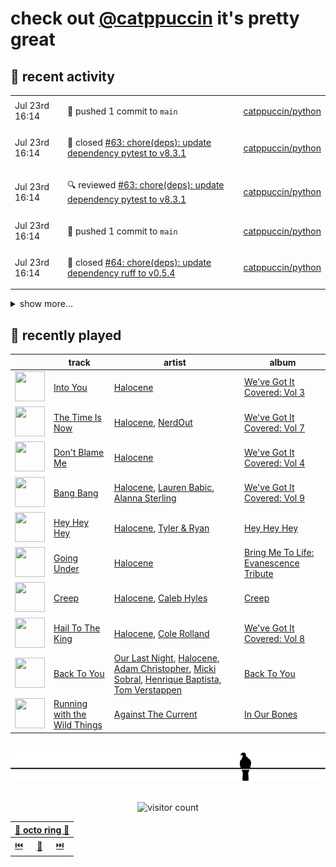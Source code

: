 # check out [@catppuccin](https://github.com/catppuccin) it's pretty great

## 📅 recent activity

<!-- SCRIPT:REPLACE:GITHUB -->
<table>
<tbody>
<tr>
<td><span title='2024-07-23T16:14:32+00:00'>Jul 23rd 16:14</span></td>
<td>

🚢 pushed 1 commit to `main`

</td>
<td>

[catppuccin/python](https://github.com/catppuccin/python)

</td>
</tr>
<tr>
<td><span title='2024-07-23T16:14:32+00:00'>Jul 23rd 16:14</span></td>
<td>

🎉 closed [#63: chore(deps): update dependency pytest to v8.3.1](https://github.com/catppuccin/python/pull/63)

</td>
<td>

[catppuccin/python](https://github.com/catppuccin/python)

</td>
</tr>
<tr>
<td><span title='2024-07-23T16:14:27+00:00'>Jul 23rd 16:14</span></td>
<td>

🔍 reviewed [#63: chore(deps): update dependency pytest to v8.3.1](https://github.com/catppuccin/python/pull/63)

</td>
<td>

[catppuccin/python](https://github.com/catppuccin/python)

</td>
</tr>
<tr>
<td><span title='2024-07-23T16:14:20+00:00'>Jul 23rd 16:14</span></td>
<td>

🚢 pushed 1 commit to `main`

</td>
<td>

[catppuccin/python](https://github.com/catppuccin/python)

</td>
</tr>
<tr>
<td><span title='2024-07-23T16:14:19+00:00'>Jul 23rd 16:14</span></td>
<td>

🎉 closed [#64: chore(deps): update dependency ruff to v0.5.4](https://github.com/catppuccin/python/pull/64)

</td>
<td>

[catppuccin/python](https://github.com/catppuccin/python)

</td>
</tr>
</tbody>
</table>

<details>
<summary>show more...</summary>
<table>
<tbody>
<tr>
<td><span title='2024-07-23T16:14:16+00:00'>Jul 23rd 16:14</span></td>
<td>

🔍 reviewed [#64: chore(deps): update dependency ruff to v0.5.4](https://github.com/catppuccin/python/pull/64)

</td>
<td>

[catppuccin/python](https://github.com/catppuccin/python)

</td>
</tr>
<tr>
<td><span title='2024-07-20T10:46:52+00:00'>Jul 20th 10:46</span></td>
<td>

🚢 pushed 1 commit to `main`

</td>
<td>

[catppuccin/python](https://github.com/catppuccin/python)

</td>
</tr>
<tr>
<td><span title='2024-07-20T10:46:51+00:00'>Jul 20th 10:46</span></td>
<td>

🎉 closed [#62: chore(deps): update dependency mypy to v1.11.0](https://github.com/catppuccin/python/pull/62)

</td>
<td>

[catppuccin/python](https://github.com/catppuccin/python)

</td>
</tr>
<tr>
<td><span title='2024-07-20T10:46:47+00:00'>Jul 20th 10:46</span></td>
<td>

🔍 reviewed [#62: chore(deps): update dependency mypy to v1.11.0](https://github.com/catppuccin/python/pull/62)

</td>
<td>

[catppuccin/python](https://github.com/catppuccin/python)

</td>
</tr>
<tr>
<td><span title='2024-07-19T07:52:15+00:00'>Jul 19th 07:52</span></td>
<td>

🚢 pushed 1 commit to `main`

</td>
<td>

[catppuccin/python](https://github.com/catppuccin/python)

</td>
</tr>
<tr>
<td><span title='2024-07-19T07:52:15+00:00'>Jul 19th 07:52</span></td>
<td>

🎉 closed [#61: chore(deps): update dependency ruff to v0.5.3](https://github.com/catppuccin/python/pull/61)

</td>
<td>

[catppuccin/python](https://github.com/catppuccin/python)

</td>
</tr>
<tr>
<td><span title='2024-07-19T07:52:11+00:00'>Jul 19th 07:52</span></td>
<td>

🔍 reviewed [#61: chore(deps): update dependency ruff to v0.5.3](https://github.com/catppuccin/python/pull/61)

</td>
<td>

[catppuccin/python](https://github.com/catppuccin/python)

</td>
</tr>
<tr>
<td><span title='2024-07-18T09:53:53+00:00'>Jul 18th 09:53</span></td>
<td>

🚢 pushed 1 commit to `main`

</td>
<td>

[catppuccin/whiskers](https://github.com/catppuccin/whiskers)

</td>
</tr>
<tr>
<td><span title='2024-07-18T09:53:53+00:00'>Jul 18th 09:53</span></td>
<td>

🎉 closed [#33: fix(deps): update rust crate lzma-rust to v0.1.7](https://github.com/catppuccin/whiskers/pull/33)

</td>
<td>

[catppuccin/whiskers](https://github.com/catppuccin/whiskers)

</td>
</tr>
<tr>
<td><span title='2024-07-18T09:53:43+00:00'>Jul 18th 09:53</span></td>
<td>

🚢 pushed 1 commit to `main`

</td>
<td>

[catppuccin/whiskers](https://github.com/catppuccin/whiskers)

</td>
</tr>
<tr>
<td><span title='2024-07-18T09:53:43+00:00'>Jul 18th 09:53</span></td>
<td>

🎉 closed [#34: fix(deps): update rust crate thiserror to v1.0.63](https://github.com/catppuccin/whiskers/pull/34)

</td>
<td>

[catppuccin/whiskers](https://github.com/catppuccin/whiskers)

</td>
</tr>
<tr>
<td><span title='2024-07-18T09:53:59+00:00'>Jul 18th 09:53</span></td>
<td>

🎉 closed [#25: fix(deps): update rust crate thiserror to v1.0.63](https://github.com/catppuccin/catwalk/pull/25)

</td>
<td>

[catppuccin/catwalk](https://github.com/catppuccin/catwalk)

</td>
</tr>
</tbody>
</table>
</details>
<!-- SCRIPT:REPLACE:GITHUB -->

## 🎵 recently played

<!-- SCRIPT:REPLACE:SPOTIFY -->
| | track | artist | album |
| - | - | - | - |
| <img src="https://i.scdn.co/image/ab67616d000048510846cb7bd259e94faa5d47b7" width="48" height="48"> | [Into You](https://open.spotify.com/track/3QeSu0Fy3Y50EZVussvN0M) | [Halocene](https://open.spotify.com/artist/1S4xN9nvW5vlFoRBisdxUL) | [We've Got It Covered: Vol 3](https://open.spotify.com/track/3QeSu0Fy3Y50EZVussvN0M) |
| <img src="https://i.scdn.co/image/ab67616d000048510e5a76c3a8866bdee170b6f2" width="48" height="48"> | [The Time Is Now](https://open.spotify.com/track/4E2P31RMggP5Twisi3XXAN) | [Halocene](https://open.spotify.com/artist/1S4xN9nvW5vlFoRBisdxUL), [NerdOut](https://open.spotify.com/artist/0oB2sOpQMaCCrMlPXBQCXu) | [We've Got It Covered: Vol 7](https://open.spotify.com/track/4E2P31RMggP5Twisi3XXAN) |
| <img src="https://i.scdn.co/image/ab67616d00004851cf4f16e6d2276f633eefb023" width="48" height="48"> | [Don't Blame Me](https://open.spotify.com/track/7qscmvMy282ColEPrIndPT) | [Halocene](https://open.spotify.com/artist/1S4xN9nvW5vlFoRBisdxUL) | [We've Got It Covered: Vol 4](https://open.spotify.com/track/7qscmvMy282ColEPrIndPT) |
| <img src="https://i.scdn.co/image/ab67616d00004851fff55291ea9b9fbd2d955975" width="48" height="48"> | [Bang Bang](https://open.spotify.com/track/6qW3KDmau0bNC0kXDjDwqg) | [Halocene](https://open.spotify.com/artist/1S4xN9nvW5vlFoRBisdxUL), [Lauren Babic](https://open.spotify.com/artist/6nT7RjBCuuggrafnb43vUX), [Alanna Sterling](https://open.spotify.com/artist/6gfQSJ07CJAEvOwKz4sX2f) | [We've Got It Covered: Vol 9](https://open.spotify.com/track/6qW3KDmau0bNC0kXDjDwqg) |
| <img src="https://i.scdn.co/image/ab67616d00004851001eb31bbbbe1da633a9df63" width="48" height="48"> | [Hey Hey Hey](https://open.spotify.com/track/4x9MgFKwwrDssLLJomB1KO) | [Halocene](https://open.spotify.com/artist/1S4xN9nvW5vlFoRBisdxUL), [Tyler & Ryan](https://open.spotify.com/artist/4LiocIl9wLVekOfRq1X1WP) | [Hey Hey Hey](https://open.spotify.com/track/4x9MgFKwwrDssLLJomB1KO) |
| <img src="https://i.scdn.co/image/ab67616d00004851b904902d44fc5cf180cb893b" width="48" height="48"> | [Going Under](https://open.spotify.com/track/6dKRs9Nl3XdE5YCjYLeM6F) | [Halocene](https://open.spotify.com/artist/1S4xN9nvW5vlFoRBisdxUL) | [Bring Me To Life: Evanescence Tribute](https://open.spotify.com/track/6dKRs9Nl3XdE5YCjYLeM6F) |
| <img src="https://i.scdn.co/image/ab67616d000048510b7ba588ee14093ef269016d" width="48" height="48"> | [Creep](https://open.spotify.com/track/7q0koCBRhkp9fpZU0xvNop) | [Halocene](https://open.spotify.com/artist/1S4xN9nvW5vlFoRBisdxUL), [Caleb Hyles](https://open.spotify.com/artist/6jDwZUFYUH1dC4xWzOd8QU) | [Creep](https://open.spotify.com/track/7q0koCBRhkp9fpZU0xvNop) |
| <img src="https://i.scdn.co/image/ab67616d00004851a48d7b7b6a4f7586117cd671" width="48" height="48"> | [Hail To The King](https://open.spotify.com/track/6EyJE2qBWcPgxWEwXVUpmZ) | [Halocene](https://open.spotify.com/artist/1S4xN9nvW5vlFoRBisdxUL), [Cole Rolland](https://open.spotify.com/artist/2TV1zBJZ3hQaJpTt46DBIc) | [We've Got It Covered: Vol 8](https://open.spotify.com/track/6EyJE2qBWcPgxWEwXVUpmZ) |
| <img src="https://i.scdn.co/image/ab67616d000048510317c9c849180ba99c600491" width="48" height="48"> | [Back To You](https://open.spotify.com/track/5cA5uzhbAQ3P8ZRnyeCnGV) | [Our Last Night](https://open.spotify.com/artist/00YTqRClk82aMchQQpYMd5), [Halocene](https://open.spotify.com/artist/1S4xN9nvW5vlFoRBisdxUL), [Adam Christopher](https://open.spotify.com/artist/22QkuOmdRnasuuVgUjhrVw), [Micki Sobral](https://open.spotify.com/artist/4uCjcfjmj0x612hXzUOzcE), [Henrique Baptista](https://open.spotify.com/artist/3r68W4hVfVDExynh5SZndg), [Tom Verstappen](https://open.spotify.com/artist/5zm9EEu3tRT0dH3qP3D3bY) | [Back To You](https://open.spotify.com/track/5cA5uzhbAQ3P8ZRnyeCnGV) |
| <img src="https://i.scdn.co/image/ab67616d000048519d92c1661f5a7784808fabdb" width="48" height="48"> | [Running with the Wild Things](https://open.spotify.com/track/30vl7nX9kTYZRfr7kTi0jU) | [Against The Current](https://open.spotify.com/artist/6yhD1KjhLxIETFF7vIRf8B) | [In Our Bones](https://open.spotify.com/track/30vl7nX9kTYZRfr7kTi0jU) |

<!-- SCRIPT:REPLACE:SPOTIFY -->

<br>

<div align="center">

<picture>
    <source media="(prefers-color-scheme: light)" srcset="assets/pigeon-light.svg">
    <source media="(prefers-color-scheme: dark)" srcset="assets/pigeon-dark.svg">
    <img alt="pigeon sitting on a wire" src="assets/pigeon-light.svg">
</picture>

<br>
<br>

![visitor count](https://profile-counter.glitch.me/backwardspy/count.svg)

<table>
    <thead>
        <th colspan="3"><a href="https://octo-ring.com">🐙 octo ring 🐙</a></th>
    </thead>
    <tbody>
        <td><a href="https://octo-ring.com/p/backwardspy/prev">⏮️</a></td>
        <td><a href="https://octo-ring.com/p/backwardspy/random">🔀</a></td>
        <td><a href="https://octo-ring.com/p/backwardspy/next">⏭️</a></td>
    </tbody>
</table>

</div>
